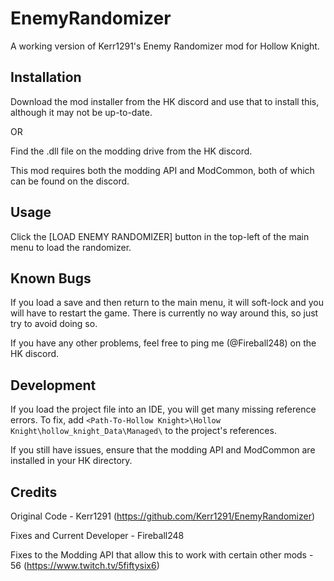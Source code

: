 # EnemyRandomizer
A working version of Kerr1291's Enemy Randomizer mod for Hollow Knight.

## Installation
Download the mod installer from the HK discord and use that to install this, although it may not be up-to-date.

OR

Find the .dll file on the modding drive from the HK discord.

This mod requires both the modding API and ModCommon, both of which can be found on the discord.

## Usage
Click the [LOAD ENEMY RANDOMIZER] button in the top-left of the main menu to load the randomizer.

## Known Bugs
If you load a save and then return to the main menu, it will soft-lock and you will have to restart the game. 
There is currently no way around this, so just try to avoid doing so.

If you have any other problems, feel free to ping me (@Fireball248) on the HK discord.

## Development
If you load the project file into an IDE, you will get many missing reference errors. To fix, add `<Path-To-Hollow Knight>\Hollow Knight\hollow_knight_Data\Managed\` to the project's references.

If you still have issues, ensure that the modding API and ModCommon are installed in your HK directory.

## Credits
Original Code - Kerr1291 (https://github.com/Kerr1291/EnemyRandomizer)

Fixes and Current Developer - Fireball248

Fixes to the Modding API that allow this to work with certain other mods - 56 (https://www.twitch.tv/5fiftysix6)
